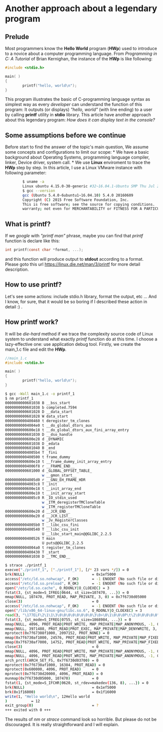 # Another approach about a legendary program
## Prelude
Most programmers know the **Hello World** program (**HWp**) used to introduce to a novice about a computer programming language. From *Programming in C: A Tutorial* of Brian Kernighan, the instance of the **HWp** is like following: 
```C
#include <stdio.h>

main( )
{
        printf("hello, world\n");
}
```
This program illustrates the basic of C-programming language syntax as simplest way as every *developer* can understand the function of this program: It outputs (or displays) *"hello, world"* (with line ending) to a user by calling **printf** utility in **stdio** library. This article have another approach about this legendary program: *How does it can display text in the console?*

## Some assumptions before we continue
Before start to find the answer of the topic's main question, We assume some concepts and configurations to limit our scope:
    * We have a basic background about Operating Systems, programming language compiler, linker, Device driver, system call.
    * We use **Linux** enviroment to trace the **HWp** step by step. In this article, I use a Linux VMware instance with following parameter:

```bash
        $ uname -a
        Linux ubuntu 4.15.0-30-generic #32~16.04.1-Ubuntu SMP Thu Jul 26 20:25:39 UTC 2018 x86_64 x86_64 x86_64 GNU/Linux
        $ gcc --version
        gcc (Ubuntu 5.4.0-6ubuntu1~16.04.10) 5.4.0 20160609
        Copyright (C) 2015 Free Software Foundation, Inc.
        This is free software; see the source for copying conditions.  There is NO
        warranty; not even for MERCHANTABILITY or FITNESS FOR A PARTICULAR PURPOSE.
```

## What is printf?
If we *google* with *"printf man"* phrase, maybe you can find that *printf* function is declare like this:
```C
int printf(const char *format, ...);
```
and this function will produce output to **stdout** according to a format. Please goto this url https://linux.die.net/man/3/printf for more detail description.
## How to use printf?
Let's see some actions: include stdio.h library, format the output, etc ... And I know, for sure, that it would be so boring if I described these action in detail :) .

## How printf work?
It will be *die-hard* method if we trace the complexity source code of Linux system to understand what exactly *printf* function do at this time. I choose a lazy-effective one: use application debug tool.
Firstly, we create the main_1.c file and edit the **HWp**.
```C
//main_1.c
#include <stdio.h>

main( )
{
        printf("hello, world\n");
}
```

```bash
$ gcc -Wall main_1.c -o printf_1
$ nm printf_1
0000000000601038 B __bss_start
0000000000601038 b completed.7594
0000000000601028 D __data_start
0000000000601028 W data_start
0000000000400460 t deregister_tm_clones
00000000004004e0 t __do_global_dtors_aux
0000000000600e18 t __do_global_dtors_aux_fini_array_entry
0000000000601030 D __dso_handle
0000000000600e28 d _DYNAMIC
0000000000601038 D _edata
0000000000601040 B _end
00000000004005b4 T _fini
0000000000400500 t frame_dummy
0000000000600e10 t __frame_dummy_init_array_entry
00000000004006f8 r __FRAME_END__
0000000000601000 d _GLOBAL_OFFSET_TABLE_
                 w __gmon_start__
00000000004005d0 r __GNU_EH_FRAME_HDR
00000000004003c8 T _init
0000000000600e18 t __init_array_end
0000000000600e10 t __init_array_start
00000000004005c0 R _IO_stdin_used
                 w _ITM_deregisterTMCloneTable
                 w _ITM_registerTMCloneTable
0000000000600e20 d __JCR_END__
0000000000600e20 d __JCR_LIST__
                 w _Jv_RegisterClasses
00000000004005b0 T __libc_csu_fini
0000000000400540 T __libc_csu_init
                 U __libc_start_main@@GLIBC_2.2.5
0000000000400526 T main
                 U puts@@GLIBC_2.2.5
00000000004004a0 t register_tm_clones
0000000000400430 T _start
0000000000601038 D __TMC_END__


```

```bash
$ strace ./printf_1
execve("./printf_1", ["./printf_1"], [/* 23 vars */]) = 0
brk(NULL)                               = 0x1ef5000
access("/etc/ld.so.nohwcap", F_OK)      = -1 ENOENT (No such file or directory)
access("/etc/ld.so.preload", R_OK)      = -1 ENOENT (No such file or directory)
open("/etc/ld.so.cache", O_RDONLY|O_CLOEXEC) = 3
fstat(3, {st_mode=S_IFREG|0644, st_size=107470, ...}) = 0
mmap(NULL, 107470, PROT_READ, MAP_PRIVATE, 3, 0) = 0x7f6730d05000
close(3)                                = 0
access("/etc/ld.so.nohwcap", F_OK)      = -1 ENOENT (No such file or directory)
open("/lib/x86_64-linux-gnu/libc.so.6", O_RDONLY|O_CLOEXEC) = 3
read(3, "\177ELF\2\1\1\3\0\0\0\0\0\0\0\0\3\0>\0\1\0\0\0P\t\2\0\0\0\0\0"..., 832) = 832
fstat(3, {st_mode=S_IFREG|0755, st_size=1868984, ...}) = 0
mmap(NULL, 4096, PROT_READ|PROT_WRITE, MAP_PRIVATE|MAP_ANONYMOUS, -1, 0) = 0x7f6730d04000
mmap(NULL, 3971488, PROT_READ|PROT_EXEC, MAP_PRIVATE|MAP_DENYWRITE, 3, 0) = 0x7f6730731000
mprotect(0x7f67308f1000, 2097152, PROT_NONE) = 0
mmap(0x7f6730af1000, 24576, PROT_READ|PROT_WRITE, MAP_PRIVATE|MAP_FIXED|MAP_DENYWRITE, 3, 0x1c0000) = 0x7f6730af1000
mmap(0x7f6730af7000, 14752, PROT_READ|PROT_WRITE, MAP_PRIVATE|MAP_FIXED|MAP_ANONYMOUS, -1, 0) = 0x7f6730af7000
close(3)                                = 0
mmap(NULL, 4096, PROT_READ|PROT_WRITE, MAP_PRIVATE|MAP_ANONYMOUS, -1, 0) = 0x7f6730d03000
mmap(NULL, 4096, PROT_READ|PROT_WRITE, MAP_PRIVATE|MAP_ANONYMOUS, -1, 0) = 0x7f6730d02000
arch_prctl(ARCH_SET_FS, 0x7f6730d03700) = 0
mprotect(0x7f6730af1000, 16384, PROT_READ) = 0
mprotect(0x600000, 4096, PROT_READ)     = 0
mprotect(0x7f6730d20000, 4096, PROT_READ) = 0
munmap(0x7f6730d05000, 107470)          = 0
fstat(1, {st_mode=S_IFCHR|0620, st_rdev=makedev(136, 8), ...}) = 0
brk(NULL)                               = 0x1ef5000
brk(0x1f16000)                          = 0x1f16000
write(1, "Hello world\n", 12Hello world
)           = 12
exit_group(0)                           = ?
+++ exited with 0 +++
```
The results of *nm* or *strace* command look so horrible. But please do not be discouraged. It is really straightforward and I will explain.

